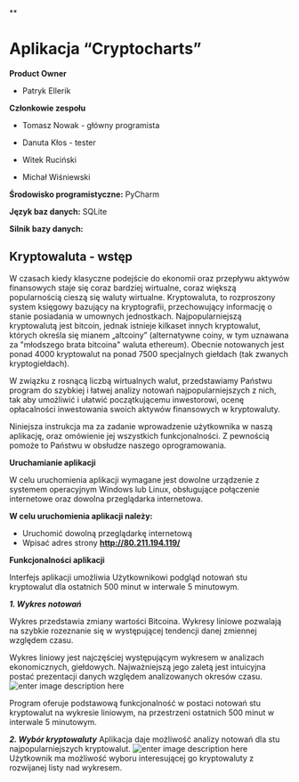 **

Aplikacja “Cryptocharts”
=============================
**Product Owner**

-   Patryk Ellerik
    

**Członkowie zespołu**

-   Tomasz Nowak - główny programista
    
-   Danuta Kłos - tester
    
-   Witek Ruciński
    
-   Michał Wiśniewski
    

**Środowisko programistyczne:** PyCharm

**Język baz danych:** SQLite

**Silnik bazy danych:**
  

## Kryptowaluta - wstęp



W czasach kiedy klasyczne podejście do ekonomii oraz przepływu aktywów finansowych staje się coraz bardziej wirtualne, coraz większą popularnością cieszą się waluty wirtualne. Kryptowaluta, to rozproszony system księgowy bazujący na kryptografii, przechowujący informację o stanie posiadania w umownych jednostkach. Najpopularniejszą kryptowalutą jest bitcoin, jednak istnieje kilkaset innych kryptowalut, których określa się mianem „altcoiny” (alternatywne coiny, w tym uznawana za "młodszego brata bitcoina" waluta ethereum). Obecnie notowanych jest ponad 4000 kryptowalut na ponad 7500 specjalnych giełdach (tak zwanych kryptogiełdach).

W związku z rosnącą liczbą wirtualnych walut, przedstawiamy Państwu program do szybkiej i łatwej analizy notowań najpopularniejszych z nich, tak aby umożliwić i ułatwić początkującemu inwestorowi, ocenę opłacalności inwestowania swoich aktywów finansowych w kryptowaluty.

Niniejsza instrukcja ma za zadanie wprowadzenie użytkownika w naszą aplikację, oraz omówienie jej wszystkich funkcjonalności. Z pewnością pomoże to Państwu w obsłudze naszego oprogramowania.

  


**Uruchamianie aplikacji**

W celu uruchomienia aplikacji wymagane jest dowolne urządzenie z systemem operacyjnym Windows lub Linux, obsługujące połączenie internetowe oraz dowolna przeglądarka internetowa.

  

**W celu uruchomienia aplikacji należy:**

 - Uruchomić dowolną przeglądarkę internetową
 - Wpisać adres strony **http://80.211.194.119/**

  

**Funkcjonalności aplikacji**

Interfejs aplikacji umożliwia Użytkownikowi podgląd notowań stu kryptowalut dla ostatnich 500 minut w interwale 5 minutowym.

  

***1.  Wykres notowań***
    

Wykres przedstawia zmiany wartości Bitcoina. Wykresy liniowe pozwalają na szybkie rozeznanie się w występującej tendencji danej zmiennej względem czasu.

Wykres liniowy jest najczęściej występującym wykresem w analizach ekonomicznych, giełdowych. Najważniejszą jego zaletą jest intuicyjna postać prezentacji danych względem analizowanych okresów czasu.
![enter image description here](https://lh3.googleusercontent.com/OVnmoKATql53_AdAaKHXhytFVoVJHSicHX38HIMTWMCC2VcWOjj0PuU83GncUtYfG_CTcF_GwUMJ)

Program oferuje podstawową funkcjonalność w postaci notowań stu kryptowalut na wykresie liniowym, na przestrzeni ostatnich 500 minut w interwale 5 minutowym.

***2.  Wybór kryptowaluty***
Aplikacja daje możliwość analizy notowań dla stu najpopularniejszych kryptowalut.
![enter image description here](https://lh3.googleusercontent.com/RAr_QK1rsTalHMxXPdH_fNiTIjXbRANpRT4-6MP67EiQR9GDmJamI6yjW256DG-ot5QHYpy1q2jN)
Użytkownik ma możliwość wyboru interesującej go kryptowaluty z rozwijanej listy nad wykresem.
